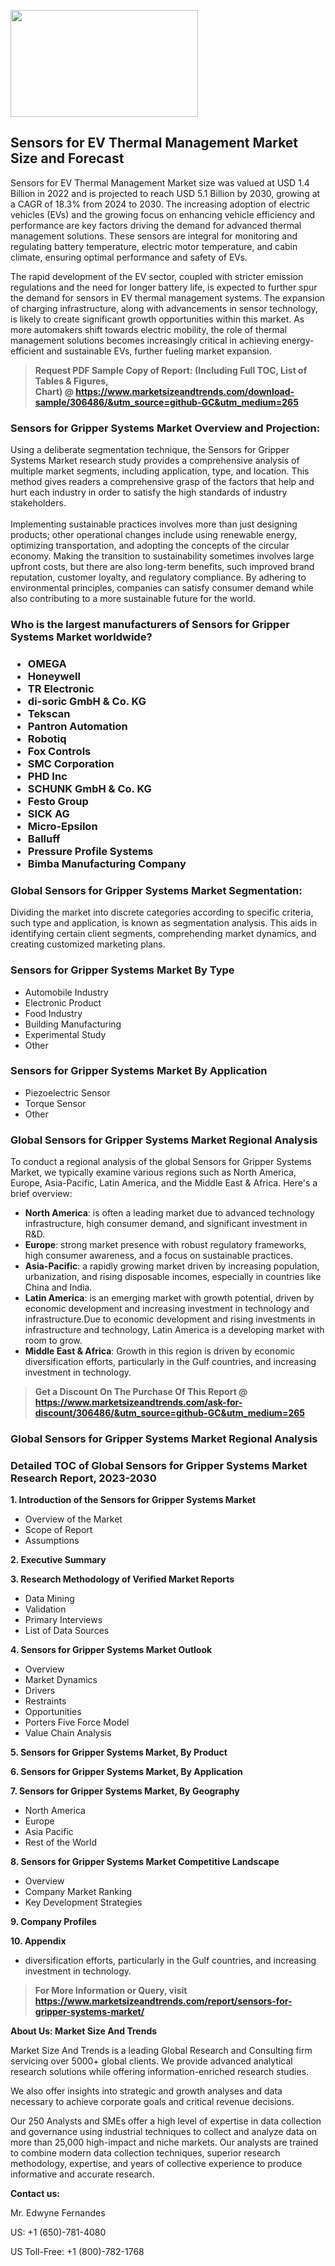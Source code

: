 <p><img class="alignnone size-medium wp-image-20088" src="https://ffe5etoiles.com/wp-content/uploads/2024/12/MST1-300x171.png" alt="" width="300" height="171" /></p><h2>Sensors for EV Thermal Management Market Size and Forecast</h2><p>Sensors for EV Thermal Management Market size was valued at USD 1.4 Billion in 2022 and is projected to reach USD 5.1 Billion by 2030, growing at a CAGR of 18.3% from 2024 to 2030. The increasing adoption of electric vehicles (EVs) and the growing focus on enhancing vehicle efficiency and performance are key factors driving the demand for advanced thermal management solutions. These sensors are integral for monitoring and regulating battery temperature, electric motor temperature, and cabin climate, ensuring optimal performance and safety of EVs.</p><p>The rapid development of the EV sector, coupled with stricter emission regulations and the need for longer battery life, is expected to further spur the demand for sensors in EV thermal management systems. The expansion of charging infrastructure, along with advancements in sensor technology, is likely to create significant growth opportunities within this market. As more automakers shift towards electric mobility, the role of thermal management solutions becomes increasingly critical in achieving energy-efficient and sustainable EVs, further fueling market expansion.</p></p><blockquote id="" class=""><strong>Request PDF Sample Copy of Report: (Including Full TOC, List of Tables &amp; Figures, Chart)&nbsp;@&nbsp;<strong><a href="https://www.marketsizeandtrends.com/download-sample/306486/&utm_source=github-GC&utm_medium=265" target="_blank">https://www.marketsizeandtrends.com/download-sample/306486/&utm_source=github-GC&utm_medium=265</a></strong></strong></blockquote><h3 id="" class="">Sensors for Gripper Systems Market&nbsp;Overview and Projection:</h3><p id="" class="">Using a deliberate segmentation technique, the Sensors for Gripper Systems Market research study provides a comprehensive analysis of multiple market segments, including application, type, and location. This method gives readers a comprehensive grasp of the factors that help and hurt each industry in order to satisfy the high standards of industry stakeholders. <br /> <br />Implementing sustainable practices involves more than just designing products; other operational changes include using renewable energy, optimizing transportation, and adopting the concepts of the circular economy. Making the transition to sustainability sometimes involves large upfront costs, but there are also long-term benefits, such improved brand reputation, customer loyalty, and regulatory compliance. By adhering to environmental principles, companies can satisfy consumer demand while also contributing to a more sustainable future for the world.</p><h3 id="" class="">Who is the largest manufacturers of&nbsp;Sensors for Gripper Systems Market worldwide?</h3><h3 class=""><p><ul><li>OMEGA </li><li> Honeywell </li><li> TR Electronic </li><li> di-soric GmbH & Co. KG </li><li> Tekscan </li><li> Pantron Automation </li><li> Robotiq </li><li> Fox Controls </li><li> SMC Corporation </li><li> PHD Inc </li><li> SCHUNK GmbH & Co. KG </li><li> Festo Group </li><li> SICK AG </li><li> Micro-Epsilon </li><li> Balluff </li><li> Pressure Profile Systems </li><li> Bimba Manufacturing Company</li></ul></p></h3><h3 id="" class="">Global&nbsp;Sensors for Gripper Systems Market Segmentation:</h3><p id="" class="">Dividing the market into discrete categories according to specific criteria, such type and application, is known as segmentation analysis. This aids in identifying certain client segments, comprehending market dynamics, and creating customized marketing plans.</p><h3 id="" class="">Sensors for Gripper Systems Market&nbsp;By Type</h3><p><p><ul><li>Automobile Industry</li><li> Electronic Product</li><li> Food Industry</li><li> Building Manufacturing</li><li> Experimental Study</li><li> Other</p></li></ul></p></p><h3 id="" class="">Sensors for Gripper Systems Market&nbsp;By Application</h3><p class=""><p><ul><li>Piezoelectric Sensor</li><li> Torque Sensor</li><li> Other</li></ul></p></p><h3 id="" class="">Global Sensors for Gripper Systems Market Regional Analysis</h3><p id="" class="">To conduct a regional analysis of the global Sensors for Gripper Systems Market, we typically examine various regions such as North America, Europe, Asia-Pacific, Latin America, and the Middle East &amp; Africa. Here's a brief overview:</p><ul><li><strong>North America</strong>: is often a leading market due to advanced technology infrastructure, high consumer demand, and significant investment in R&amp;D.</li><li><strong>Europe</strong>: strong market presence with robust regulatory frameworks, high consumer awareness, and a focus on sustainable practices.</li><li><strong>Asia-Pacific</strong>: a rapidly growing market driven by increasing population, urbanization, and rising disposable incomes, especially in countries like China and India.</li><li><strong>Latin America</strong>: is an emerging market with growth potential, driven by economic development and increasing investment in technology and infrastructure.Due to economic development and rising investments in infrastructure and technology, Latin America is a developing market with room to grow.</li><li><strong>Middle East &amp; Africa</strong>: Growth in this region is driven by economic diversification efforts, particularly in the Gulf countries, and increasing investment in technology.</li></ul><blockquote id="" class=""><strong>Get a Discount On The Purchase Of This Report @ <strong><a href="https://www.marketsizeandtrends.com/ask-for-discount/306486/&utm_source=github-GC&utm_medium=265" target="_blank">https://www.marketsizeandtrends.com/ask-for-discount/306486/&utm_source=github-GC&utm_medium=265</a></strong></strong></blockquote><h3 id="" class="">Global Sensors for Gripper Systems Market Regional Analysis</h3><h3 id="" class="">Detailed TOC of Global Sensors for Gripper Systems Market Research Report, 2023-2030</h3><p id="" class=""><strong>1. Introduction of the Sensors for Gripper Systems Market</strong></p><ul><li>Overview of the Market</li><li>Scope of Report</li><li>Assumptions</li></ul><p id="" class=""><strong>2. Executive Summary</strong></p><p id="" class=""><strong>3. Research Methodology of Verified Market Reports</strong></p><ul><li>Data Mining</li><li>Validation</li><li>Primary Interviews</li><li>List of Data Sources</li></ul><p id="" class=""><strong>4. Sensors for Gripper Systems Market Outlook</strong></p><ul><li>Overview</li><li>Market Dynamics</li><li>Drivers</li><li>Restraints</li><li>Opportunities</li><li>Porters Five Force Model</li><li>Value Chain Analysis</li></ul><p id="" class=""><strong>5. Sensors for Gripper Systems Market, By Product</strong></p><p id="" class=""><strong>6. Sensors for Gripper Systems Market, By Application</strong></p><p id="" class=""><strong>7. Sensors for Gripper Systems Market, By Geography</strong></p><ul><li>North America</li><li>Europe</li><li>Asia Pacific</li><li>Rest of the World</li></ul><p id="" class=""><strong>8. Sensors for Gripper Systems Market Competitive Landscape</strong></p><ul><li>Overview</li><li>Company Market Ranking</li><li>Key Development Strategies</li></ul><p id="" class=""><strong>9. Company Profiles</strong></p><p id="" class=""><strong>10. Appendix</strong></p><ul><li>diversification efforts, particularly in the Gulf countries, and increasing investment in technology.</li></ul><blockquote id="" class=""><strong>For More Information or Query, visit <strong><strong><a href="https://www.marketsizeandtrends.com/report/sensors-for-gripper-systems-market/" target="_blank">https://www.marketsizeandtrends.com/report/sensors-for-gripper-systems-market/</a></strong></strong></strong></blockquote><p id="" class=""><strong>About Us: Market Size And Trends</strong></p><p id="" class="">Market Size And Trends is a leading Global Research and Consulting firm servicing over 5000+ global clients. We provide advanced analytical research solutions while offering information-enriched research studies.</p><p id="" class="">We also offer insights into strategic and growth analyses and data necessary to achieve corporate goals and critical revenue decisions.</p><p id="" class="">Our 250 Analysts and SMEs offer a high level of expertise in data collection and governance using industrial techniques to collect and analyze data on more than 25,000 high-impact and niche markets. Our analysts are trained to combine modern data collection techniques, superior research methodology, expertise, and years of collective experience to produce informative and accurate research.</p><p id="" class=""><strong>Contact us:</strong></p><p id="" class="">Mr. Edwyne Fernandes</p><p id="" class="">US: +1 (650)-781-4080</p><p id="" class="">US Toll-Free: +1 (800)-782-1768</p>
